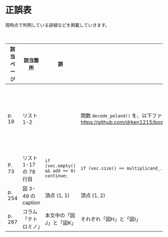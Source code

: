 # 正誤表

現時点で判明している誤植などを掲載していきます。

　

| 該当ページ | 該当箇所                      | 誤                                              | 正                                                           | 備考                                                         | 対応       |
| ---------- | ----------------------------- | ----------------------------------------------- | ------------------------------------------------------------ | ------------------------------------------------------------ | ---------- |
| p. 19    | リスト 1-2        |                          | 関数 `decode_poland()` を、以下ファイルのように変更します。https://github.com/drken1215/book_puzzle_algorithm/blob/master/solvers/chap1_brute_force/1_1_ten_puzzle_solver.cpp | 引き算を表す演算子「－」の後側にもカッコが必要でした。 |  |
| P. 73    | リスト 1-17 の 78 行目 | `if (vec.empty() && add == 0) continue;`   | `if (vec.size() == multiplicand_.size() - 1 && add == 0) continue;` |                                                              |  |
| p. 254   | 図 3-49 の caption   | 頂点 (1, 1)                                 | 頂点 (1, 2)                                             |  |  |
| p. 267 | コラム「テトロミノ」 | 本文中の「図J」と「図K」 | それぞれ「図H」と「図I」 | | |

　
